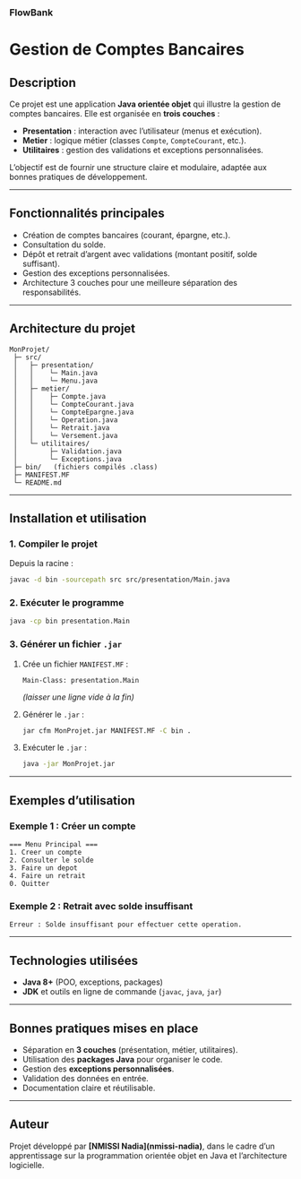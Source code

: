 ### FlowBank

#  Gestion de Comptes Bancaires

##  Description

Ce projet est une application **Java orientée objet** qui illustre la gestion de comptes bancaires.
Elle est organisée en **trois couches** :

* **Presentation** : interaction avec l’utilisateur (menus et exécution).
* **Metier** : logique métier (classes `Compte`, `CompteCourant`, etc.).
* **Utilitaires** : gestion des validations et exceptions personnalisées.

L’objectif est de fournir une structure claire et modulaire, adaptée aux bonnes pratiques de développement.

---

##  Fonctionnalités principales

* Création de comptes bancaires (courant, épargne, etc.).
* Consultation du solde.
* Dépôt et retrait d’argent avec validations (montant positif, solde suffisant).
* Gestion des exceptions personnalisées.
* Architecture 3 couches pour une meilleure séparation des responsabilités.

---

##  Architecture du projet

```
MonProjet/
 ├─ src/
 │   ├─ presentation/
 │   │    └─ Main.java
 │   │    └─ Menu.java
 │   ├─ metier/
 │   │    ├─ Compte.java
 │   │    └─ CompteCourant.java
 │   │    └─ CompteEpargne.java
 │   │    └─ Operation.java
 │   │    └─ Retrait.java
 │   │    └─ Versement.java 
 │   └─ utilitaires/
 │        ├─ Validation.java
 │        └─ Exceptions.java
 ├─ bin/   (fichiers compilés .class)
 ├─ MANIFEST.MF
 └─ README.md
```

---

##  Installation et utilisation

### 1. Compiler le projet

Depuis la racine :

```bash
javac -d bin -sourcepath src src/presentation/Main.java
```

### 2. Exécuter le programme

```bash
java -cp bin presentation.Main
```

### 3. Générer un fichier `.jar`

1. Crée un fichier `MANIFEST.MF` :

   ```
   Main-Class: presentation.Main
   ```

   *(laisser une ligne vide à la fin)*

2. Générer le `.jar` :

   ```bash
   jar cfm MonProjet.jar MANIFEST.MF -C bin .
   ```

3. Exécuter le `.jar` :

   ```bash
   java -jar MonProjet.jar
   ```

---

##  Exemples d’utilisation

### Exemple 1 : Créer un compte

```
=== Menu Principal ===
1. Creer un compte
2. Consulter le solde
3. Faire un depot
4. Faire un retrait
0. Quitter
```

### Exemple 2 : Retrait avec solde insuffisant

```
Erreur : Solde insuffisant pour effectuer cette operation.
```

---

##  Technologies utilisées

* **Java 8+** (POO, exceptions, packages)
* **JDK** et outils en ligne de commande (`javac`, `java`, `jar`)

---

##  Bonnes pratiques mises en place

* Séparation en **3 couches** (présentation, métier, utilitaires).
* Utilisation des **packages Java** pour organiser le code.
* Gestion des **exceptions personnalisées**.
* Validation des données en entrée.
* Documentation claire et réutilisable.

---

##  Auteur

Projet développé par **\[NMISSI Nadia](nmissi-nadia)**, dans le cadre d’un apprentissage sur la programmation orientée objet en Java et l’architecture logicielle.


